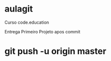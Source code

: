 aulagit
=======

Curso code.education

Entrega Primeiro Projeto
apos commit
# git push -u origin master
